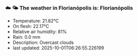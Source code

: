 ### ☁️ 🌤️  The weather in Florianópolis is: Florianópolis

- Temperature: 21.82°C
- On flesh: 22.17°C
- Relative air humidity: 81%
- Rain: 0.0 mm
- Description: Overcast clouds
- last updated: 2025-10-01T06:26:55.226199

